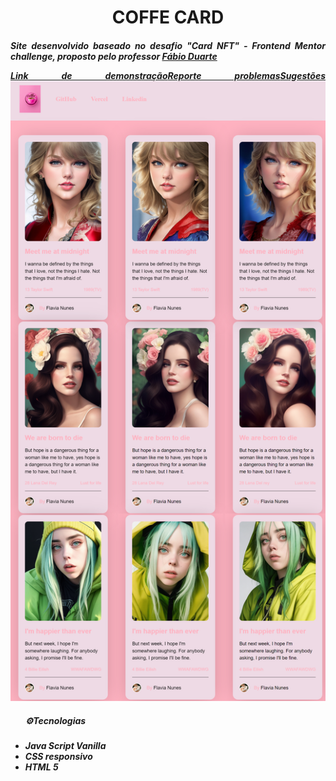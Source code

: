 <h1 align="center">COFFE CARD</h1>


<h5 align="justify">Site desenvolvido baseado no desafio "Card NFT" - Frontend Mentor challenge, proposto pelo professor <a href="https://github.com/fabioivi/STAEM/commits?author=fabioivi">Fábio Duarte</a>


<p><a href="https://portifolio-psi-liart.vercel.app/">Link de demonstração</a><a href="https://github.com/bugFlavia/Portifolio/issues">Reporte problemas</a><a href="https://github.com/bugFlavia/Portifolio/pulls">Sugestões</a>

<img src="./img/readme.png"/>


<ul><h5>⚙️Tecnologias</h5>
<li>Java Script Vanilla</li>
<li>CSS responsivo</li>
<li>HTML 5</li>
</ul>

